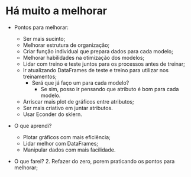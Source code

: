 # Há muito a melhorar


- Pontos para melhorar:
    - Ser mais sucinto;
    - Melhorar estrutura de organização;
    - Criar função individual que prepara dados para cada  modelo;
    - Melhorar habilidades na otimização dos modelos;
    - Lidar com treino e teste juntos para os processos antes de treinar;
    - Ir atualizando DataFrames de teste e treino para utilizar nos treinamentos;
        - Será que já faço um para cada modelo?
            - Se sim, posso ir pensando que atributo é bom para cada modelo.
    - Arriscar mais plot de gráficos entre atributos;
    - Ser mais criativo em juntar atributos.
    - Usar Econder do sklern.

- O que aprendi?
    - Plotar gráficos com mais eficiência;
    - Lidar melhor com DataFrames;
    - Manipular dados com mais facilidade.


- O que farei?
    2. Refazer do zero, porem praticando os pontos para melhorar;